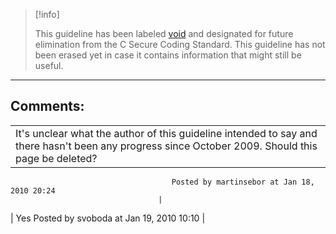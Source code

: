 > [!info]  
>
> This guideline has been labeled [void](https://wiki.sei.cmu.edu//confluence/label/seccode/void) and designated for future elimination from the C Secure Coding Standard. This guideline has not been erased yet in case it contains information that might still be useful.

------------------------------------------------------------------------
[](https://www.securecoding.cert.org/confluence/display/seccode/VOID+Always+check+for+errors+when+using+threads?showChildren=false&showComments=false) [](https://www.securecoding.cert.org/confluence/display/seccode/99.+The+Void?showChildren=false&showComments=false) [](https://www.securecoding.cert.org/confluence/pages/viewpage.action?pageId=43319401)
## Comments:

|  |
| ----|
| It's unclear what the author of this guideline intended to say and there hasn't been any progress since October 2009. Should this page be deleted?
                                        Posted by martinsebor at Jan 18, 2010 20:24
                                     |
| Yes
                                        Posted by svoboda at Jan 19, 2010 10:10
                                     |

